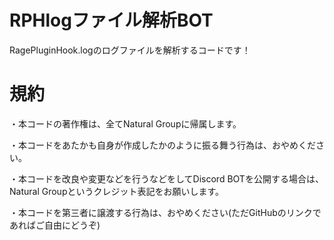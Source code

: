 # RPHlogファイル解析BOT

RagePluginHook.logのログファイルを解析するコードです！

# 規約
・本コードの著作権は、全てNatural Groupに帰属します。

・本コードをあたかも自身が作成したかのように振る舞う行為は、おやめください。

・本コードを改良や変更などを行うなどをしてDiscord BOTを公開する場合は、Natural Groupというクレジット表記をお願いします。

・本コードを第三者に譲渡する行為は、おやめください(ただGitHubのリンクであればご自由にどうぞ)